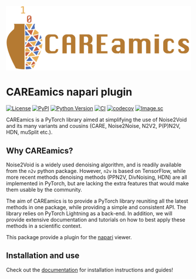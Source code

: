 <p align="center">
  <a href="https://careamics.github.io/">
    <img src="https://raw.githubusercontent.com/CAREamics/.github/main/profile/images/banner_careamics.png">
  </a>
</p>

# CAREamics napari plugin

[![License](https://img.shields.io/pypi/l/careamics.svg?color=green)](https://github.com/CAREamics/careamics/blob/main/LICENSE)
[![PyPI](https://img.shields.io/pypi/v/careamics.svg?color=green)](https://pypi.org/project/careamics)
[![Python Version](https://img.shields.io/pypi/pyversions/careamics.svg?color=green)](https://python.org)
[![CI](https://github.com/CAREamics/careamics/actions/workflows/ci.yml/badge.svg)](https://github.com/CAREamics/careamics/actions/workflows/ci.yml)
[![codecov](https://codecov.io/gh/CAREamics/careamics/branch/main/graph/badge.svg)](https://codecov.io/gh/CAREamics/careamics)
[![Image.sc](https://img.shields.io/badge/Got%20a%20question%3F-Image.sc-blue)](https://forum.image.sc/)


CAREamics is a PyTorch library aimed at simplifying the use of Noise2Void and its many
variants and cousins (CARE, Noise2Noise, N2V2, P(P)N2V, HDN, muSplit etc.).

## Why CAREamics?

Noise2Void is a widely used denoising algorithm, and is readily available from the `n2v`
python package. However, `n2v` is based on TensorFlow, while more recent methods
denoising methods (PPN2V, DivNoising, HDN) are all implemented in PyTorch, but are
lacking the extra features that would make them usable by the community.

The aim of CAREamics is to provide a PyTorch library reuniting all the latest methods
in one package, while providing a simple and consistent API. The library relies on
PyTorch Lightning as a back-end. In addition, we will provide extensive documentation and
tutorials on how to best apply these methods in a scientific context.

This package provide a plugin for the [napari](https://napari.org/) viewer.

## Installation and use

Check out the [documentation](https://careamics.github.io/) for installation instructions and guides!
